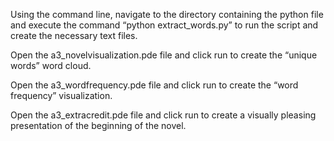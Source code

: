 Using the command line, navigate to the directory containing the python file and execute 
the command “python extract_words.py” to run the script and create the necessary text files.

Open the a3_novelvisualization.pde file and click run to create the “unique words” word cloud.

Open the a3_wordfrequency.pde file and click run to create the “word frequency” visualization. 

Open the a3_extracredit.pde file and click run to create a visually pleasing presentation of the beginning of the novel. 